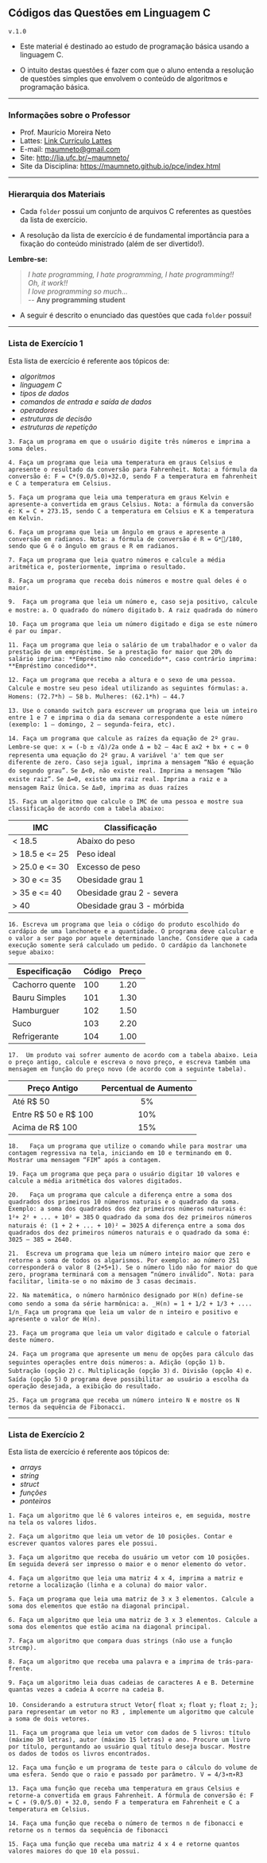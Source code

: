 ## <b>Códigos das Questões em Linguagem C </b>
`v.1.0`

- Este material é destinado ao estudo de programação básica usando a linguagem C. 

- O intuito destas questões é fazer com que o aluno entenda a resolução de questões simples que envolvem o conteúdo de algoritmos e programação básica.

----
### <b>Informações sobre o Professor </b>
- Prof. Maurício Moreira Neto
- Lattes: [Link Currículo Lattes](http://lattes.cnpq.br/7534400645876830)
- E-mail: <maumneto@gmail.com>
- Site: <http://lia.ufc.br/~maumneto/>
- Site da Disciplina: <https://maumneto.github.io/pce/index.html>

----

### <b>Hierarquia dos Materiais </b>
- Cada `folder` possui um conjunto de arquivos C referentes as questões da lista de exercício.

- A resolução da lista de exercício é de fundamental importância para a fixação do conteúdo ministrado (além de ser divertido!). 

<b>Lembre-se: </b> 

><i>I hate programming, I hate programming, I hate programming!!<br>
>Oh, it work!!<br>
>I love programming so much...</i><br>
> -- **Any programming student**

- A seguir é descrito o enunciado das questões que cada `folder` possui!

----

### <b>Lista de Exercício 1</b>
Esta lista de exercício é referente aos tópicos de: 
* _algoritmos_ 
* _linguagem C_
* _tipos de dados_
* _comandos de entrada e saída de dados_
* _operadores_
* _estruturas de decisão_
* _estruturas de repetição_

`3. Faça um programa em que o usuário digite três números e imprima a soma deles.`
   
`4. Faça um programa que leia uma temperatura em graus Celsius e apresente o resultado da conversão para Fahrenheit. Nota: a fórmula da conversão é: F = C*(9.0/5.0)+32.0, sendo F a temperatura em fahrenheit e C a temperatura em Celsius.`
   
`5. Faça um programa que leia uma temperatura em graus Kelvin e apresente-a convertida em graus Celsius. Nota: a fórmula da conversão é: K = C + 273.15, sendo C a temperatura em Celsius e K a temperatura em Kelvin.`
   
`6. Faça um programa que leia um ângulo em graus e apresente a conversão em radianos. Nota: a fórmula de conversão é R = G*/180, sendo que G é o ângulo em graus e R em radianos.`
   
`7. Faça um programa que leia quatro números e calcule a média aritmética e, posteriormente, imprima o resultado.`
   
`8. Faça um programa que receba dois números e mostre qual deles é o maior.`
   
`9.  Faça um programa que leia um número e, caso seja positivo, calcule e mostre:`
`a.	O quadrado do número digitado`
`b.	A raiz quadrada do número`

`10. Faça um programa que leia um número digitado e diga se este número é par ou ímpar.`
    
`11. Faça um programa que leia o salário de um trabalhador e o valor da prestação de um empréstimo. Se a prestação for maior que 20% do salário imprima: **Empréstimo não concedido**, caso contrário imprima: **Empréstimo concedido**.`
    
`12. Faça um programa que receba a altura e o sexo de uma pessoa. Calcule e mostre seu peso ideal utilizando as seguintes fórmulas:`
`a. Homens: (72.7*h) – 58`
`b. Mulheres: (62.1*h) – 44.7`

`13. Use o comando switch para escrever um programa que leia um inteiro entre 1 e 7 e imprima o dia da semana correspondente a este número (exemplo: 1 – domingo, 2 – segunda-feira, etc).`

`14. Faça um programa que calcule as raízes da equação de 2º grau. Lembre-se que: x = (-b ± √Δ)/2a onde Δ = b2 – 4ac`
`E ax2 + bx + c = 0 representa uma equação do 2º grau.`
`A variável 'a' tem que ser diferente de zero. Caso seja igual, imprima a mensagem “Não é equação do segundo grau”.`
    `Se Δ<0, não existe real. Imprima a mensagem “Não existe raiz”.`
    `Se Δ=0, existe uma raiz real. Imprima a raiz e a mensagem Raiz Única.`
    `Se Δ≥0, imprima as duas raízes`

`15. Faça um algoritmo que calcule o IMC de uma pessoa e mostre sua classificação de acordo com a tabela abaixo:`
    

**IMC**         |  **Classificação**
--------------- | ------------------
< 18.5          | Abaixo do peso
\> 18.5 e <= 25 | Peso ideal
\> 25.0 e <= 30 | Excesso de peso
\> 30 e <= 35   | Obesidade grau 1
\> 35 e <= 40   | Obesidade grau 2 -  severa
\> 40           | Obesidade grau 3 -  mórbida


`16. Escreva um programa que leia o código do produto escolhido do cardápio de uma lanchonete e a quantidade. O programa deve calcular e o valor a ser pago por aquele determinado lanche. Considere que a cada execução somente será calculado um pedido. O cardápio da lanchonete segue abaixo:`


**Especificação**         |  **Código**  |  **Preço** 
---------------------     | ------------ |  ---------------
Cachorro quente           |     100      |  1.20
Bauru Simples             |     101      |  1.30
Hamburguer                |     102      |  1.50
Suco                      |     103      |  2.20
Refrigerante              |     104      |  1.00


`17.  Um produto vai sofrer aumento de acordo com a tabela abaixo. Leia o preço antigo, calcule e escreva o novo preço, e escreva também uma mensagem em função do preço novo (de acordo com a seguinte tabela).`

**Preço Antigo**        |  **Percentual de Aumento**
---------------         | :------------------:
Até R$ 50               |       5%
Entre R$ 50 e R$ 100    |       10%
Acima de R$ 100         |       15%

`18.   Faça um programa que utilize o comando while para mostrar uma contagem regressiva na tela, iniciando em 10 e terminando em 0. Mostrar uma mensagem “FIM” após a contagem.`

`19. Faça um programa que peça para o usuário digitar 10 valores e calcule a média aritmética dos valores digitados.` 

`20.   Faça um programa que calcule a diferença entre a soma dos quadrados dos primeiros 10 números naturais e o quadrado da soma. `
`Exemplo: a soma dos quadrados dos dez primeiros números naturais é: 1²+ 2² + ... + 10² = 385`
`O quadrado da soma dos dez primeiros números naturais é: (1 + 2 + ... + 10)² = 3025`
`A diferença entre a soma dos quadrados dos dez primeiros números naturais e o quadrado da soma é: 3025 – 385 = 2640.`

`21.  Escreva um programa que leia um número inteiro maior que zero e retorne a soma de todos os algarismos. Por exemplo: ao número 251 corresponderá o valor 8 (2+5+1). Se o número lido não for maior do que zero, programa terminará com a mensagem “número inválido”. Nota: para facilitar, limita-se o no máximo de 3 casas decimais.`

`22. Na matemática, o número harmônico designado por H(n) define-se como sendo a soma da série harmônica:`
    `a. _H(n) = 1 + 1/2 + 1/3 + .... 1/n_`
`Faça um programa que leia um valor de n inteiro e positivo e apresente o valor de H(n).`

`23. Faça um programa que leia um valor digitado e calcule o fatorial deste número.`

`24. Faça um programa que apresente um menu de opções para cálculo das seguintes operações entre dois números:`
    `a.	Adição (opção 1)`
    `b.	Subtração (opção 2)`
    `c.	Multiplicação (opção 3)`
    `d.	Divisão (opção 4)`
    `e.	Saída (opção 5)`
`O programa deve possibilitar ao usuário a escolha da operação desejada, a exibição do resultado.`

`25. Faça um programa que receba um número inteiro N e mostre os N termos da sequência de Fibonacci.`

----
### <b>Lista de Exercício 2</b>
Esta lista de exercício é referente aos tópicos de: 
* _arrays_ 
* _string_
* _struct_
* _funções_
* _ponteiros_

`1. Faça um algoritmo que lê 6 valores inteiros e, em seguida, mostre na tela os valores lidos.`

`2. Faça um algoritmo que leia um vetor de 10 posições. Contar e escrever quantos valores pares ele possui.`

`3. Faça um algoritmo que receba do usuário um vetor com 10 posições. Em seguida deverá ser impresso o maior e o menor elemento do vetor.`

`4. Faça um algoritmo que leia uma matriz 4 x 4, imprima a matriz e retorne a localização (linha e a coluna) do maior valor.`

`5. Faça um programa que leia uma matriz de 3 x 3 elementos. Calcule a soma dos elementos que estão na diagonal principal.`

`6. Faça um algoritmo que leia uma matriz de 3 x 3 elementos. Calcule a soma dos elementos que estão acima na diagonal principal.`

`7. Faça um algoritmo que compara duas strings (não use a função strcmp).`

`8. Faça um algoritmo que receba uma palavra e a imprima de trás-para-frente.`

`9. Faça um algoritmo leia duas cadeias de caracteres A e B. Determine quantas vezes a cadeia A ocorre na cadeia B.`

`10. Considerando a estrutura`
   `struct Vetor{`
        `float x;`
        `float y;`
        `float z; };`
`para representar um vetor no R3 , implemente um algoritmo que calcule a soma de dois vetores.`

`11. Faça um programa que leia um vetor com dados de 5 livros: título (máximo 30 letras), autor (máximo 15 letras) e ano. Procure um livro por título, perguntando ao usuário qual título deseja buscar. Mostre os dados de todos os livros encontrados.`

`12. Faça uma função e um programa de teste para o cálculo do volume de uma esfera. Sendo que o raio e passado por parâmetro. V = 4/3∗π∗R3`

`13. Faça uma função que receba uma temperatura em graus Celsius e retorne-a convertida em graus Fahrenheit. A fórmula de conversão é: F = C ∗ (9.0/5.0) + 32.0, sendo F a temperatura em Fahrenheit e C a temperatura em Celsius.`

`14. Faça uma função que receba o número de termos ​n de fibonacci e retorne os ​n termos da sequência de fibonacci`
 
`15. Faça uma função que receba uma matriz 4 x 4 e retorne quantos valores maiores do que 10 ela possui.`
